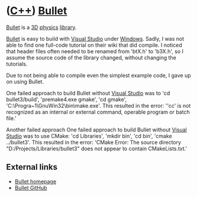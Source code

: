 # ([C++](Cpp.md)) [Bullet](CppBullet.md)

[Bullet](CppBullet.md) is a [3D](Cpp3d.md) [physics](CppPhysics.md)
[library](CppLibrary.md).

[Bullet](CppBullet.md) is easy to build with [Visual
Studio](CppVisualStudio.md) under [Windows](CppWindows.md). Sadly, I
was not able to find one full-code tutorial on their wiki that did
compile. I noticed that header files often needed to be renamed from
'btX.h' to 'b3X.h', so I assume the source code of the library changed,
without changing the tutorials.

Due to not being able to compile even the simplest example code, I gave
up on using Bullet.

One failed approach to build Bullet without [Visual
Studio](CppVisualStudio.md) was to 'cd bullet3/build', 'premake4.exe
gmake', 'cd gmake', 'C:\\Progra\~1\\GnuWin32\\bin\\make.exe'. This
resulted in the error: ''cc' is not recognized as an internal or
external command, operable program or batch file.'

Another failed approach One failed approach to build Bullet without
[Visual Studio](CppVisualStudio.md) was to use CMake: 'cd Libraries',
'mkdir bin', 'cd bin', 'cmake ../bullet3'. This resulted in the error:
'CMake Error: The source directory "D:/Projects/Libraries/bullet3" does
not appear to contain CMakeLists.txt.'

## External links

 * [Bullet homepage](http://bulletphysics.org)
 * [Bullet GitHub](https://github.com/erwincoumans/bullet3)
